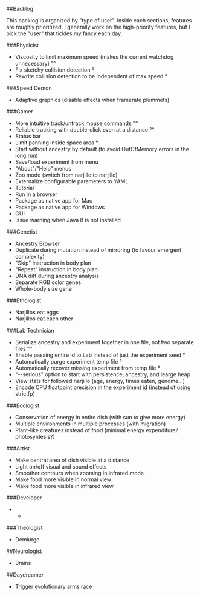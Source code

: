##Backlog

This backlog is organized by "type of user". Inside each sections, features are roughly prioritized.
I generally work on the high-priority features, but I pick the "user" that tickles my fancy each day.

###Physicist

* Viscosity to limit maximum speed (makes the current watchdog unnecessary) °°
* Fix sketchy collision detection °
* Rewrite collision detection to be independent of max speed °

###Speed Demon

* Adaptive graphics (disable effects when framerate plummets)

###Gamer

* More intuitive track/untrack mouse commands °°
* Reliable tracking with double-click even at a distance °°
* Status bar
* Limit panning inside space area °
* Start without ancestry by default (to avoid OutOfMemory errors in the long run)
* Save/load experiment from menu
* "About"/"Help" menus
* Zoo mode (switch from narjillo to narjillo)
* Externalize configurable parameters to YAML
* Tutorial
* Run in a browser
* Package as native app for Mac
* Package as native app for Windows
* GUI
* Issue warning when Java 8 is not installed

###Genetist

* Ancestry Browser
* Duplicate during mutation instead of mirroring (to favour emergent complexity)
* "Skip" instruction in body plan
* "Repeat" instruction in body plan
* DNA diff during ancestry analysis
* Separate RGB color genes
* Whole-body size gene

###Ethologist

* Narjillos eat eggs
* Narjillos eat each other

###Lab Technician

* Serialize ancestry and experiment together in one file, not two separate files °°
* Enable passing entire id to Lab instead of just the experiment seed °
* Automatically purge experiment temp file °
* Automatically recover missing experiment from temp file °
* "--serious" option to start with persistence, ancestry, and learge heap
* View stats for followed narjillo (age, energy, times eaten, genome...)
* Encode CPU floatpoint precision in the experiment id (instead of using strictfp)

###Ecologist

* Conservation of energy in entire dish (with sun to give more energy)
* Multiple environments in multiple processes (with migration)
* Plant-like creatures instead of food (minimal energy expenditure? photosyntesis?)

###Artist

* Make central area of dish visible at a distance
* Light on/off visual and sound effects
* Smoother contours when zooming in infrared mode
* Make food more visible in normal view
* Make food more visible in infrared view

###Developer

* -

###Theologist

* Demiurge

##Neurologist

* Brains

##Daydreamer

* Trigger evolutionary arms race
